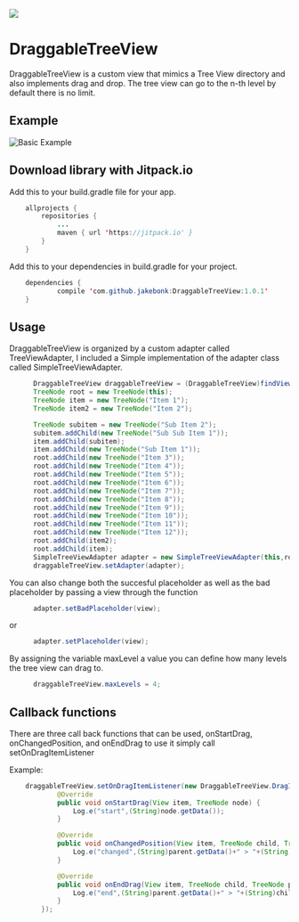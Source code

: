 [![](https://jitpack.io/v/jakebonk/DraggableTreeView.svg)](https://jitpack.io/#jakebonk/DraggableTreeView)

# DraggableTreeView
DraggableTreeView is a custom view that mimics a Tree View directory and also implements drag and drop. The tree view can go to the n-th level by default there is no limit.

## Example

![Basic Example](https://thumbs.gfycat.com/ConfusedPerkyDwarfmongoose-size_restricted.gif)

## Download library with Jitpack.io
Add this to your build.gradle file for your app.

```java
	allprojects {
		repositories {
			...
			maven { url 'https://jitpack.io' }
		}
	}
```

Add this to your dependencies in build.gradle for your project.

```java
	dependencies {
	        compile 'com.github.jakebonk:DraggableTreeView:1.0.1'
	}
```
  
  ## Usage
  
  DraggableTreeView is organized by a custom adapter called TreeViewAdapter, I included a Simple implementation of the adapter class called SimpleTreeViewAdapter. 

```java
      DraggableTreeView draggableTreeView = (DraggableTreeView)findViewById(R.id.dtv);
      TreeNode root = new TreeNode(this);
      TreeNode item = new TreeNode("Item 1");
      TreeNode item2 = new TreeNode("Item 2");

      TreeNode subitem = new TreeNode("Sub Item 2");
      subitem.addChild(new TreeNode("Sub Sub Item 1"));
      item.addChild(subitem);
      item.addChild(new TreeNode("Sub Item 1"));
      root.addChild(new TreeNode("Item 3"));
      root.addChild(new TreeNode("Item 4"));
      root.addChild(new TreeNode("Item 5"));
      root.addChild(new TreeNode("Item 6"));
      root.addChild(new TreeNode("Item 7"));
      root.addChild(new TreeNode("Item 8"));
      root.addChild(new TreeNode("Item 9"));
      root.addChild(new TreeNode("Item 10"));
      root.addChild(new TreeNode("Item 11"));
      root.addChild(new TreeNode("Item 12"));
      root.addChild(item2);
      root.addChild(item);
      SimpleTreeViewAdapter adapter = new SimpleTreeViewAdapter(this,root);
      draggableTreeView.setAdapter(adapter);
```

You can also change both the succesful placeholder as well as the bad placeholder by passing a view through the function 

```java
      adapter.setBadPlaceholder(view);
```
or
```java
      adapter.setPlaceholder(view);      
```

By assigning the variable maxLevel a value you can define how many levels the tree view can drag to.
```java
      draggableTreeView.maxLevels = 4;     
```

## Callback functions

There are three call back functions that can be used, onStartDrag, onChangedPosition, and onEndDrag to use it simply call setOnDragItemListener

Example:
```java
	draggableTreeView.setOnDragItemListener(new DraggableTreeView.DragItemCallback() {
            @Override
            public void onStartDrag(View item, TreeNode node) {
                Log.e("start",(String)node.getData());
            }

            @Override
            public void onChangedPosition(View item, TreeNode child, TreeNode parent, int position) {
                Log.e("changed",(String)parent.getData()+" > "+(String)child.getData()+":"+String.valueOf(position));
            }

            @Override
            public void onEndDrag(View item, TreeNode child, TreeNode parent, int position) {
                Log.e("end",(String)parent.getData()+" > "+(String)child.getData()+":"+String.valueOf(position));
            }
        });
```



  
